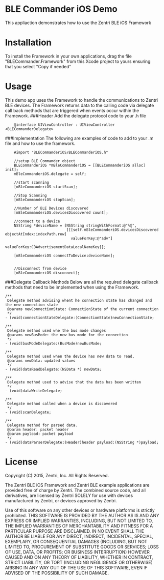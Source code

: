 # BLE Commander iOS Demo
This appliaction demonstrates how to use the Zentri BLE iOS Framework

# Installation
To install the Framework in your own applications, drag the file "BLECommander.Framework" from this Xcode project to yours ensuring that you select "Copy if needed"

# Usage
This demo app uses the Framework to handle the communications to Zentri BLE devices. The Framework returns data to the calling code via delegate call back methods that are triggered when events occur within the Framework.
###Header
Add the delegate protocol code to your .h file

```
	@interface UIViewController : UIViewController <BLECommanderDelegate>
```
###Implementation
The following are examples of code to add to your .m file and how to use the framework.

```
	#import "BLECommanderiOS/BLECommanderiOS.h"

	//setup BLE Commander object
	BLECommanderiOS *mBleCommanderiOS = [[BLECommanderiOS alloc] init];
    mBleCommanderiOS.delegate = self;
    
    //start scanning
    [mBleCommanderiOS startScan];
    
    //Stop Scanning
    [mBleCommanderiOS stopScan];
    
    //Number of BLE Devices discovered
    [mBleCommanderiOS.devicesDiscovered count];
    
    //connect to a device
    NSString *deviceName = [NSString stringWithFormat:@"%@",
                            [[[self.mBleCommanderiOS.devicesDiscovered objectAtIndex:indexPath.row]
                              valueForKey:@"adv"]
                             valueForKey:CBAdvertisementDataLocalNameKey]];
                             
    [mBleCommanderiOS connectToDevice:deviceName];
    
    
    //Disconnect from device
    [mBleCommanderiOS disconnect];
```

###Delegate Callback Methods
Below are all the required delegate callback methods that need to be implemented when using the Framework.

```
/**
 Delegate method advising whent he connection state has changed and the new connection state
 @params newConnectionState: ConnectionState of the current connection
 */
- (void)connectionStateDelegate:(ConnectionState)newConnectionState;

/**
 Delegate method used whe the bus mode changes
 @params newBusMode: the new bus mode for the connection
 */
- (void)busModeDelegate:(BusMode)newBusMode;

/**
 Delegate method used when the device has new data to read.
 @params newData: updated values
 */
- (void)dataReadDelegate:(NSData *) newData;

/**
 Delegate method used to advise that the data has been written
 */
- (void)dataWriteDelegate;

/**
 Delegate method called when a device is discovered
 */
- (void)scanDelegate;

/**
 Delegate method for parsed data.
 @param header: packet header
 @param payload: packet payload
 */
- (void)dataParserDelegate:(Header)header payload:(NSString *)payload;

```

# License
Copyright (C) 2015, Zentri, Inc. All Rights Reserved.

The Zentri BLE iOS Framework and Zentri BLE example applications are provided free of charge by Zentri. The combined source code, and all derivatives, are licensed by Zentri SOLELY for use with devices manufactured by Zentri, or devices approved by Zentri.

Use of this software on any other devices or hardware platforms is strictly prohibited. THIS SOFTWARE IS PROVIDED BY THE AUTHOR AS IS AND ANY EXPRESS OR IMPLIED WARRANTIES, INCLUDING, BUT NOT LIMITED TO, THE IMPLIED WARRANTIES OF MERCHANTABILITY AND FITNESS FOR A PARTICULAR PURPOSE ARE DISCLAIMED. IN NO EVENT SHALL THE AUTHOR BE LIABLE FOR ANY DIRECT, INDIRECT, INCIDENTAL, SPECIAL, EXEMPLARY, OR CONSEQUENTIAL DAMAGES (INCLUDING, BUT NOT LIMITED TO, PROCUREMENT OF SUBSTITUTE GOODS OR SERVICES; LOSS OF USE, DATA, OR PROFITS; OR BUSINESS INTERRUPTION) HOWEVER CAUSED AND ON ANY THEORY OF LIABILITY, WHETHER IN CONTRACT, STRICT LIABILITY, OR TORT (INCLUDING NEGLIGENCE OR OTHERWISE) ARISING IN ANY WAY OUT OF THE USE OF THIS SOFTWARE, EVEN IF ADVISED OF THE POSSIBILITY OF SUCH DAMAGE.
